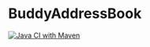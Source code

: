 # BuddyAddressBook

[![Java CI with Maven](https://github.com/trong0dn/BuddyAddressBook/actions/workflows/maven.yml/badge.svg)](https://github.com/trong0dn/BuddyAddressBook/actions/workflows/maven.yml)